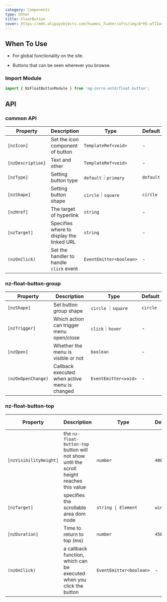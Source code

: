 ```yaml
---
category: Components
type: Other
title: FloatButton
cover: https://mdn.alipayobjects.com/huamei_7uahnr/afts/img/A*HS-wTIIwu0kAAAAAAAAAAAAADrJ8AQ/original
---
```


## When To Use

- For global functionality on the site.

- Buttons that can be seen wherever you browse.

### Import Module

```ts
import { NzFloatButtonModule } from 'ng-zorro-antd/float-button';
```

## API

### common API

| Property          | Description                               | Type                    | Default   |
| ----------------- | ----------------------------------------- | ----------------------- | --------- |
| `[nzIcon]`        | Set the icon component of button          | `TemplateRef<void>`     | -         |
| `[nzDescription]` | Text and other                            | `TemplateRef<void>`     | -         |
| `[nzType]`        | Setting button type                       | `default`｜`primary`    | `default` |
| `[nzShape]`       | Setting button shape                      | `circle`｜`square`      | `circle`  |
| `[nzHref]`        | The target of hyperlink                   | `string`                | -         |
| `[nzTarget]`      | Specifies where to display the linked URL | `string`                | -         |
| `(nzOnClick)`     | Set the handler to handle `click` event   | `EventEmitter<boolean>` | -         |

### nz-float-button-group

| Property           | Description                                   | Type                 | Default  |
| ------------------ | --------------------------------------------- | -------------------- | -------- |
| `[nzShape]`        | Set button group shape                        | `circle` ｜`square`  | `circle` |
| `[nzTrigger]`      | Which action can trigger menu open/close      | `click`｜`hover`     | -        |
| `[nzOpen]`         | Whether the menu is visible or not            | `boolean`            | -        |
| `(nzOnOpenChange)` | Callback executed when active menu is changed | `EventEmitter<void>` | -        |

### nz-float-button-top

| Property               | Description                                                                               | Type                    | Default  | Global Config |
| ---------------------- | ----------------------------------------------------------------------------------------- | ----------------------- | -------- | ------------- |
| `[nzVisibilityHeight]` | the `nz-float-button-top` button will not show until the scroll height reaches this value | `number`                | `400`    | ✅            |
| `[nzTarget]`           | specifies the scrollable area dom node                                                    | `string \| Element`     | `window` |
| `[nzDuration]`         | Time to return to top (ms)                                                                | `number`                | `450`    |
| `(nzOnClick)`          | a callback function, which can be executed when you click the button                      | `EventEmitter<boolean>` | -        |
